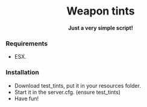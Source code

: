 <h1 align='center'>Weapon tints</a></h1><p align='center'><b>Just a very simple script!</b></h5>

### Requirements
- ESX.


### Installation
- Download test_tints, put it in your resources folder.
- Start it in the server.cfg. (ensure test_tints)
- Have fun!
